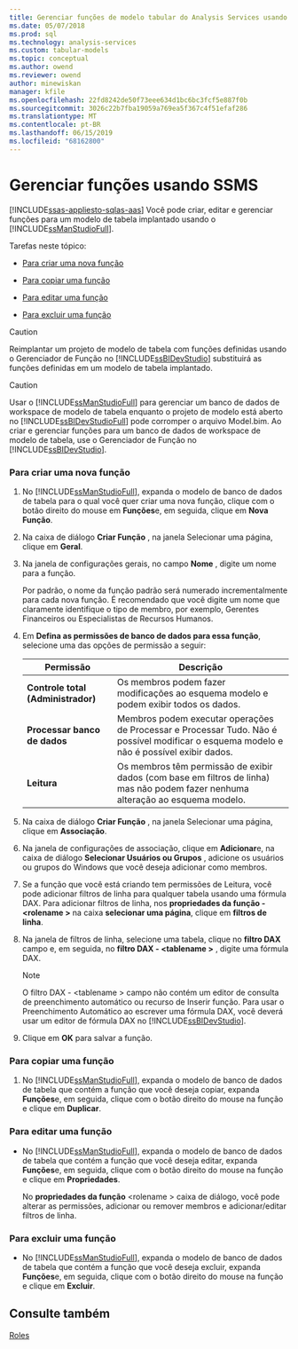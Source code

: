 ```yaml
---
title: Gerenciar funções de modelo tabular do Analysis Services usando o SSMS | Microsoft Docs
ms.date: 05/07/2018
ms.prod: sql
ms.technology: analysis-services
ms.custom: tabular-models
ms.topic: conceptual
ms.author: owend
ms.reviewer: owend
author: minewiskan
manager: kfile
ms.openlocfilehash: 22fd8242de50f73eee634d1bc6bc3fcf5e887f0b
ms.sourcegitcommit: 3026c22b7fba19059a769ea5f367c4f51efaf286
ms.translationtype: MT
ms.contentlocale: pt-BR
ms.lasthandoff: 06/15/2019
ms.locfileid: "68162800"
---
```

# <a name="manage-roles-by-using-ssms"></a>Gerenciar funções usando SSMS 
[!INCLUDE[ssas-appliesto-sqlas-aas](../../includes/ssas-appliesto-sqlas-aas.md)]
  Você pode criar, editar e gerenciar funções para um modelo de tabela implantado usando o [!INCLUDE[ssManStudioFull](../../includes/ssmanstudiofull-md.md)].  
  
 Tarefas neste tópico:  
  
-   [Para criar uma nova função](#bkmk_new_role)  
  
-   [Para copiar uma função](#bkmk_copy_role)  
  
-   [Para editar uma função](#bkmk_edit_role)  
  
-   [Para excluir uma função](#bkmk_deletet_role)  
  
> [!CAUTION]  
>  Reimplantar um projeto de modelo de tabela com funções definidas usando o Gerenciador de Função no [!INCLUDE[ssBIDevStudio](../../includes/ssbidevstudio-md.md)] substituirá as funções definidas em um modelo de tabela implantado.  
  
> [!CAUTION]  
>  Usar o [!INCLUDE[ssManStudioFull](../../includes/ssmanstudiofull-md.md)] para gerenciar um banco de dados de workspace de modelo de tabela enquanto o projeto de modelo está aberto no [!INCLUDE[ssBIDevStudioFull](../../includes/ssbidevstudiofull-md.md)] pode corromper o arquivo Model.bim. Ao criar e gerenciar funções para um banco de dados de workspace de modelo de tabela, use o Gerenciador de Função no [!INCLUDE[ssBIDevStudio](../../includes/ssbidevstudio-md.md)].  
  
###  <a name="bkmk_new_role"></a> Para criar uma nova função  
  
1.  No [!INCLUDE[ssManStudioFull](../../includes/ssmanstudiofull-md.md)], expanda o modelo de banco de dados de tabela para o qual você quer criar uma nova função, clique com o botão direito do mouse em **Funções**e, em seguida, clique em **Nova Função**.  
  
2.  Na caixa de diálogo **Criar Função** , na janela Selecionar uma página, clique em **Geral**.  
  
3.  Na janela de configurações gerais, no campo **Nome** , digite um nome para a função.  
  
     Por padrão, o nome da função padrão será numerado incrementalmente para cada nova função. É recomendado que você digite um nome que claramente identifique o tipo de membro, por exemplo, Gerentes Financeiros ou Especialistas de Recursos Humanos.  
  
4.  Em **Defina as permissões de banco de dados para essa função**, selecione uma das opções de permissão a seguir:  
  
    |Permissão|Descrição|  
    |----------------|-----------------|  
    |**Controle total (Administrador)**|Os membros podem fazer modificações ao esquema modelo e podem exibir todos os dados.|  
    |**Processar banco de dados**|Membros podem executar operações de Processar e Processar Tudo. Não é possível modificar o esquema modelo e não é possível exibir dados.|  
    |**Leitura**|Os membros têm permissão de exibir dados (com base em filtros de linha) mas não podem fazer nenhuma alteração ao esquema modelo.|  
  
5.  Na caixa de diálogo **Criar Função** , na janela Selecionar uma página, clique em **Associação**.  
  
6.  Na janela de configurações de associação, clique em **Adicionar**e, na caixa de diálogo **Selecionar Usuários ou Grupos** , adicione os usuários ou grupos do Windows que você deseja adicionar como membros.  
  
7.  Se a função que você está criando tem permissões de Leitura, você pode adicionar filtros de linha para qualquer tabela usando uma fórmula DAX. Para adicionar filtros de linha, nos **propriedades da função - \<rolename >** na caixa **selecionar uma página**, clique em **filtros de linha**.  
  
8.  Na janela de filtros de linha, selecione uma tabela, clique no **filtro DAX** campo e, em seguida, no **filtro DAX - \<tablename >** , digite uma fórmula DAX.  
  
    > [!NOTE]  
    >  O filtro DAX - \<tablename > campo não contém um editor de consulta de preenchimento automático ou recurso de Inserir função. Para usar o Preenchimento Automático ao escrever uma fórmula DAX, você deverá usar um editor de fórmula DAX no [!INCLUDE[ssBIDevStudio](../../includes/ssbidevstudio-md.md)].  
  
9. Clique em **OK** para salvar a função.  
  
###  <a name="bkmk_copy_role"></a> Para copiar uma função  
  
1.  No [!INCLUDE[ssManStudioFull](../../includes/ssmanstudiofull-md.md)], expanda o modelo de banco de dados de tabela que contém a função que você deseja copiar, expanda **Funções**e, em seguida, clique com o botão direito do mouse na função e clique em **Duplicar**.  
  
###  <a name="bkmk_edit_role"></a> Para editar uma função  
  
-   No [!INCLUDE[ssManStudioFull](../../includes/ssmanstudiofull-md.md)], expanda o modelo de banco de dados de tabela que contém a função que você deseja editar, expanda **Funções**e, em seguida, clique com o botão direito do mouse na função e clique em **Propriedades**.  
  
     No **propriedades da função** \<rolename > caixa de diálogo, você pode alterar as permissões, adicionar ou remover membros e adicionar/editar filtros de linha.  
  
###  <a name="bkmk_deletet_role"></a> Para excluir uma função  
  
-   No [!INCLUDE[ssManStudioFull](../../includes/ssmanstudiofull-md.md)], expanda o modelo de banco de dados de tabela que contém a função que você deseja excluir, expanda **Funções**e, em seguida, clique com o botão direito do mouse na função e clique em **Excluir**.  
  
## <a name="see-also"></a>Consulte também  
 [Roles](../../analysis-services/tabular-models/roles-ssas-tabular.md)  
  
  

